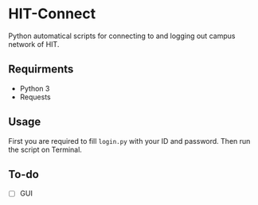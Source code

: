 # HIT-Connect
Python automatical scripts for connecting to and logging out campus network of HIT.

## Requirments
- Python 3
- Requests

## Usage
First you are required to fill `login.py` with your ID and password. Then run the script on Terminal.

## To-do
- [ ] GUI
